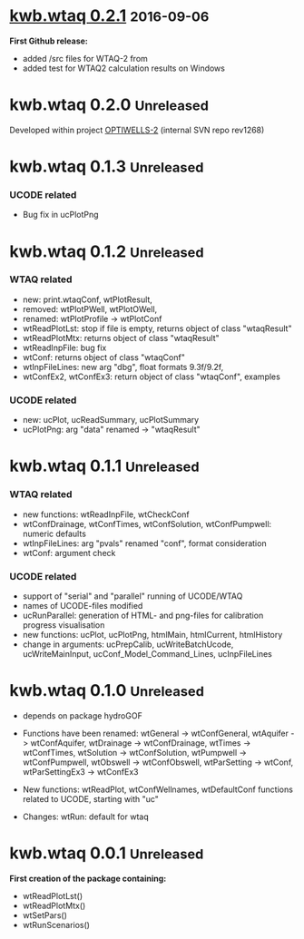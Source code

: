# [kwb.wtaq 0.2.1](https://github.com/KWB-R/kwb.wtaq/releases/tag/v0.2.1) <small>2016-09-06</small>

**First Github release:**

* added /src files for WTAQ-2 from 
* added test for WTAQ2 calculation results on Windows

# kwb.wtaq 0.2.0 <small> Unreleased</small>

Developed within project 
[OPTIWELLS-2](https://www.kompetenz-wasser.de/en/project/optiwells-2-betriebsoptimierung-von-trinkwasserbrunnen/) 
(internal SVN repo rev1268)

# kwb.wtaq 0.1.3 <small> Unreleased</small>

### UCODE related
* Bug fix in ucPlotPng

# kwb.wtaq 0.1.2 <small> Unreleased</small>

### WTAQ related

* new: print.wtaqConf, wtPlotResult, 
* removed: wtPlotPWell, wtPlotOWell,
* renamed: wtPlotProfile -> wtPlotConf
* wtReadPlotLst: stop if file is empty, returns object of class "wtaqResult"
* wtReadPlotMtx: returns object of class "wtaqResult"
* wtReadInpFile: bug fix
* wtConf: returns object of class "wtaqConf"
* wtInpFileLines: new arg "dbg", float formats 9.3f/9.2f, 
* wtConfEx2, wtConfEx3: return object of class "wtaqConf", examples

### UCODE related

* new: ucPlot, ucReadSummary, ucPlotSummary
* ucPlotPng: arg "data" renamed -> "wtaqResult"


# kwb.wtaq 0.1.1 <small> Unreleased</small>

### WTAQ related
* new functions: wtReadInpFile, wtCheckConf
* wtConfDrainage, wtConfTimes, wtConfSolution, wtConfPumpwell: 
  numeric defaults
* wtInpFileLines: arg "pvals" renamed "conf", format consideration
* wtConf: argument check

### UCODE related

* support of "serial" and "parallel" running of UCODE/WTAQ
* names of UCODE-files modified
* ucRunParallel: generation of HTML- and png-files for calibration progress visualisation
* new functions: ucPlot, ucPlotPng, htmlMain, htmlCurrent, htmlHistory
* change in arguments: ucPrepCalib, ucWriteBatchUcode, ucWriteMainInput, 
  ucConf_Model_Command_Lines, ucInpFileLines

# kwb.wtaq 0.1.0 <small> Unreleased</small>

* depends on package hydroGOF

* Functions have been renamed: 
  wtGeneral       -> wtConfGeneral, 
  wtAquifer       -> wtConfAquifer,
  wtDrainage      -> wtConfDrainage, 
  wtTimes         -> wtConfTimes, 
  wtSolution      -> wtConfSolution, 
  wtPumpwell      -> wtConfPumpwell, 
  wtObswell       -> wtConfObswell, 
  wtParSetting    -> wtConf, 
  wtParSettingEx3 -> wtConfEx3
* New functions: 
  wtReadPlot, wtConfWellnames, wtDefaultConf
  functions related to UCODE, starting with "uc"
* Changes:
  wtRun: default for wtaq

# kwb.wtaq 0.0.1 <small> Unreleased</small>

**First creation of the package containing:**

* wtReadPlotLst()
* wtReadPlotMtx()
* wtSetPars()
* wtRunScenarios()
